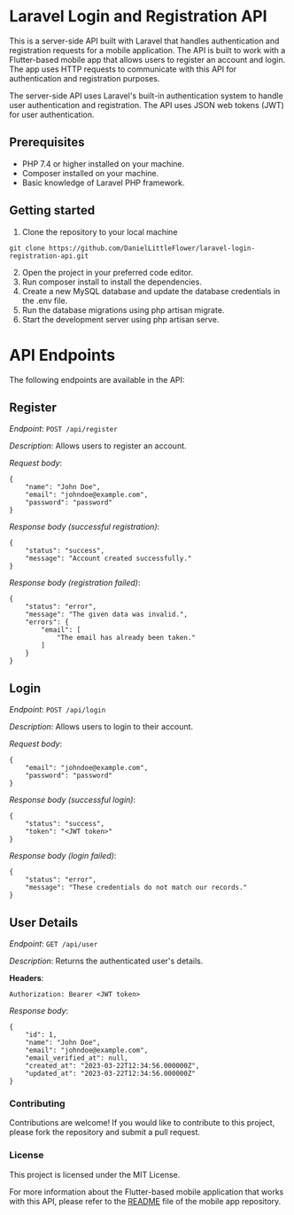 # Laravel Login and Registration API
This is a server-side API built with Laravel that handles authentication and registration requests for a mobile application. The API is built to work with a Flutter-based mobile app that allows users to register an account and login. The app uses HTTP requests to communicate with this API for authentication and registration purposes.

The server-side API uses Laravel's built-in authentication system to handle user authentication and registration. The API uses JSON web tokens (JWT) for user authentication.

## Prerequisites
- PHP 7.4 or higher installed on your machine.
- Composer installed on your machine.
- Basic knowledge of Laravel PHP framework.

## Getting started

1. Clone the repository to your local machine

`git clone https://github.com/DanielLittleFlower/laravel-login-registration-api.git`

2. Open the project in your preferred code editor.
3. Run composer install to install the dependencies.
4. Create a new MySQL database and update the database credentials in the .env file.
5. Run the database migrations using php artisan migrate.
6. Start the development server using php artisan serve.


# API Endpoints
The following endpoints are available in the API:

## Register

_Endpoint_: `POST /api/register`

_Description_: Allows users to register an account.

_Request body_:

```
{
    "name": "John Doe",
    "email": "johndoe@example.com",
    "password": "password"
}
```

_Response body (successful registration)_:

```
{
    "status": "success",
    "message": "Account created successfully."
}
```

_Response body (registration failed)_:

```
{
    "status": "error",
    "message": "The given data was invalid.",
    "errors": {
        "email": [
            "The email has already been taken."
        ]
    }
}
```

## Login

_Endpoint_: `POST /api/login`

_Description_: Allows users to login to their account.

_Request body_:

```
{
    "email": "johndoe@example.com",
    "password": "password"
}
```

_Response body (successful login)_:

```
{
    "status": "success",
    "token": "<JWT token>"
}
```

_Response body (login failed)_:

```
{
    "status": "error",
    "message": "These credentials do not match our records."
}
```

## User Details

_Endpoint_: `GET /api/user`

_Description_: Returns the authenticated user's details.

__Headers__:

`Authorization: Bearer <JWT token>`

_Response body_:

```
{
    "id": 1,
    "name": "John Doe",
    "email": "johndoe@example.com",
    "email_verified_at": null,
    "created_at": "2023-03-22T12:34:56.000000Z",
    "updated_at": "2023-03-22T12:34:56.000000Z"
}
```

### Contributing
Contributions are welcome! If you would like to contribute to this project, please fork the repository and submit a pull request.

### License
This project is licensed under the MIT License.

For more information about the Flutter-based mobile application that works with this API, please refer to the [README](https://github.com/DanielLittleFlower/simple-login-registration-flutter-dart) file of the mobile app repository.